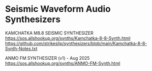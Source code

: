 # Seismic Waveform Audio Synthesizers

KAMCHATKA M8.8 SEISMIC SYNTHESIZER<br>
https://sos.allshookup.org/synths/Kamchatka-8-8-Synth.html<br>
https://github.com/strikeslip/synthesizers/blob/main/Kamchatka-8-8-Synth-Notes.txt

ANMO FM SYNTHESIZER (v1) - Aug 2025<br>
https://sos.allshookup.org/synths/ANMO-FM-Synth.html
